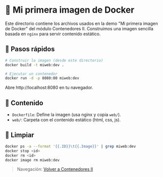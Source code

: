 # 🧪 Mi primera imagen de Docker

Este directorio contiene los archivos usados en la demo "Mi primera imagen de Docker" del módulo Contenedores II. Construimos una imagen sencilla basada en `nginx` para servir contenido estático.

## 🧪 Pasos rápidos

```bash
# Construir la imagen (desde este directorio)
docker build -t miweb:dev .

# Ejecutar un contenedor
docker run -d -p 8080:80 miweb:dev
```

Abre http://localhost:8080 en tu navegador.

## 📂 Contenido
- `Dockerfile`: Define la imagen (usa nginx y copia `web/`).
- `web/`: Carpeta con el contenido estático (html, css, js).

## 🔄 Limpiar
```bash
docker ps -a --format '{{.ID}}\t{{.Image}}' | grep miweb:dev
docker stop <id>
docker rm <id>
docker image rm miweb:dev
```

> Navegación: [Volver a Contenedores II](../README.md#v2-demo4-primera-imagen)